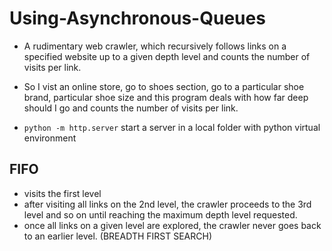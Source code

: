 # Using-Asynchronous-Queues

- A rudimentary web crawler, which recursively follows links on a specified website up to a given depth level and counts the number of visits per link.
- So I vist an online store, go to shoes section, go to a particular shoe brand, particular shoe size and this program deals with how far deep should I go and counts the number of visits per link.

- `python -m http.server` start a server in a local folder with python virtual environment

## FIFO

- visits the first level
- after visiting all links on the 2nd level, the crawler proceeds to the 3rd level and so on until reaching the maximum depth level requested.
- once all links on a given level are explored, the crawler never goes back to an earlier level. (BREADTH FIRST SEARCH)